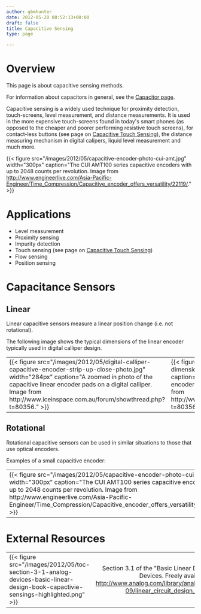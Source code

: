 ```yaml
---
author: gbmhunter
date: 2012-05-20 08:52:13+00:00
draft: false
title: Capacitive Sensing
type: page

---
```


# Overview

This page is about capacitive sensing methods.  

For information about capacitors in general, see the [Capacitor page](http://blog.mbedded.ninja/electronics/components/capacitors).

Capacitive sensing is a widely used technique for proximity detection, touch-screens, level measurement, and distance measurements. It is used in the more expensive touch-screens found in today's smart phones (as opposed to the cheaper and poorer performing resistive touch screens), for contact-less buttons (see page on [Capacitive Touch Sensing](http://blog.mbedded.ninja/electronics/circuit-design/capacitive-touch-sensing)), the distance measuring mechanism in digital calipers, liquid level measurement and much more.

{{< figure src="/images/2012/05/capacitive-encoder-photo-cui-amt.jpg" width="300px" caption="The CUI AMT100 series capacitive encoders with up to 2048 counts per revolution. Image from http://www.engineerlive.com/Asia-Pacific-Engineer/Time_Compression/Capacitive_encoder_offers_versatility/22119/."  >}}

# Applications

* Level measurement
* Proximity sensing
* Impurity detection
* Touch sensing (see page on [Capacitive Touch Sensing](http://blog.mbedded.ninja/electronics/circuit-design/capacitive-touch-sensing))
* Flow sensing
* Position sensing

# Capacitance Sensors

## Linear

Linear capacitive sensors measure a linear position change (i.e. not rotational).

The following image shows the typical dimensions of the linear encoder typically used in digital calliper design.

<table >
	<tbody >
		<tr >
			<td >{{< figure src="/images/2012/05/digital-calliper-capacitive-encoder-strip-up-close-photo.jpg" width="284px" caption="A zoomed in photo of the capacitive linear encoder pads on a digital calliper. Image from http://www.iceinspace.com.au/forum/showthread.php?t=80356."  >}}</td>
			<td >{{< figure src="/images/2012/05/capacitance-strip-dimensions-for-linear-encoder.jpg" width="321px" caption="The dimensions for a capacitive linear encoder commonly found in digital callipers. Image from http://www.iceinspace.com.au/forum/showthread.php?t=80356."  >}}</td>
		</tr>
	</tbody>
</table>

## Rotational

Rotational capacitive sensors can be used in similar situations to those that use optical encoders.

Examples of a small capacitive encoder:

<table >
	<tbody >
		<tr >
		<td >{{< figure src="/images/2012/05/capacitive-encoder-photo-cui-amt.jpg" width="300px" caption="The CUI AMT100 series capacitive encoders with up to 2048 counts per revolution. Image from http://www.engineerlive.com/Asia-Pacific-Engineer/Time_Compression/Capacitive_encoder_offers_versatility/22119/."  >}}</td>
		</tr>
	</tbody>
</table>

# External Resources

<table >
<tbody >
<tr >
<td style="width: 400px;" >{{< figure src="/images/2012/05/toc-section-3-1-analog-devices-basic-linear-design-book-capactivie-sensings-highlighted.png" >}}
</td>
<td style="width: 200px; text-align: center; vertical-align: middle;" >Section 3.1 of the "Basic Linear Design" book by Analog Devices. Freely available from <a href="http://www.analog.com/library/analogDialogue/archives/43-09/linear_circuit_design_handbook.html">http://www.analog.com/library/analogDialogue/archives/43-09/linear_circuit_design_handbook.html</a>
</td>
</tr>
</tbody>
</table>
